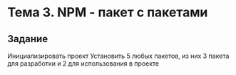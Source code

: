 # Тема 3. NPM - пакет с пакетами

## Задание
Инициализировать проект
Установить 5 любых пакетов, из них  3 пакета для разработки и 2 для использования в проекте
